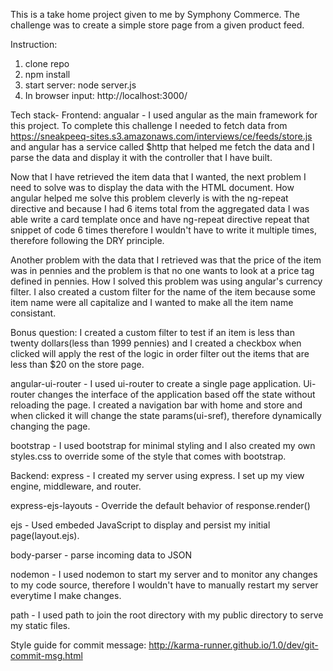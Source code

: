 This is a take home project given to me by Symphony Commerce. The challenge was to create a simple store page from a given product feed.

Instruction:
1. clone repo
2. npm install
3. start server: node server.js
4. In browser input: http://localhost:3000/

Tech stack- 
Frontend:
angualar - I used angular as the main framework for this project. To complete this challenge I needed to fetch data from https://sneakpeeq-sites.s3.amazonaws.com/interviews/ce/feeds/store.js and angular has a service called $http that helped me fetch the data and I parse the data and display it with the controller that I have built.

Now that I have retrieved the item data that I wanted, the next problem I need to solve was to display the data with the HTML document. How angular helped me solve this problem cleverly is with the ng-repeat directive and because I had 6 items total from the aggregated data I was able write a card template once and have ng-repeat directive repeat that snippet of code 6 times therefore I wouldn't have to write it multiple times, therefore following the DRY principle.

Another problem with the data that I retrieved was that the price of the item was in pennies and the problem is that no one wants to look at a price tag defined in pennies. How I solved this problem was using angular's currency filter. I also created a custom filter for the name of the item because some item name were all capitalize and I wanted to make all the item name consistant.

Bonus question: I created a custom filter to test if an item is less than twenty dollars(less than 1999 pennies) and I created a checkbox when clicked will apply the rest of the logic in order filter out the items that are less than $20 on the store page. 


angular-ui-router - I used ui-router to create a single page application. Ui-router changes the interface of the application based off the state without reloading the page. I created a navigation bar with home and store and when clicked it will change the state params(ui-sref), therefore dynamically changing the page.

bootstrap - I used bootstrap for minimal styling and I also created my own styles.css to override some of the style that comes with bootstrap.

Backend: 
express - I created my server using express. I set up my view engine, middleware, and router.

express-ejs-layouts - Override the default behavior of response.render()

ejs - Used embeded JavaScript to display and persist my initial page(layout.ejs).

body-parser - parse incoming data to JSON

nodemon - I used nodemon to start my server and to monitor any changes to my code source, therefore I wouldn't have to manually restart my server everytime I make changes.

path - I used path to join the root directory with my public directory to serve my static files.

Style guide for commit message: http://karma-runner.github.io/1.0/dev/git-commit-msg.html

